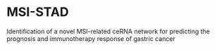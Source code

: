 # MSI-STAD
Identification of a novel MSI-related ceRNA network for predicting the prognosis and immunotherapy response of gastric cancer
